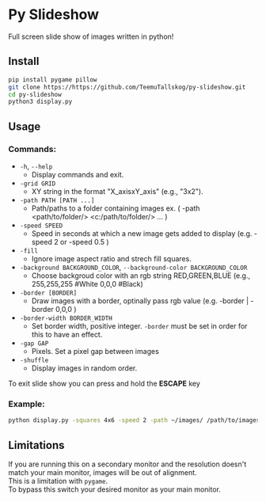 # Py Slideshow
Full screen slide show of images written in python!
## Install
```bash
pip install pygame pillow
git clone https://https://github.com/TeemuTallskog/py-slideshow.git
cd py-slideshow
python3 display.py
```

## Usage

### Commands:
  - ``-h``, ``--help``
    - Display commands and exit.
  - ``-grid GRID``      
    - XY string in the format "X_axisxY_axis" (e.g., "3x2").
  - ``-path PATH [PATH ...]``
    - Path/paths to a folder containing images ex. ( -path <path/to/folder/> <c:/path/to/folder/>
                        ... )
  - ``-speed SPEED``          
    - Speed in seconds at which a new image gets added to display (e.g. -speed 2 or -speed 0.5 )
  - ``-fill``
    - Ignore image aspect ratio and strech fill squares.
  - ``-background BACKGROUND_COLOR``, ``--background-color BACKGROUND_COLOR``
    - Choose backgroud color with an rgb string RED,GREEN,BLUE (e.g., 255,255,255 #White 0,0,0
                        #Black)
  - ``-border [BORDER]``
    - Draw images with a border, optinally pass rgb value (e.g. -border | -border 0,0,0 )
  - ``-border-width BORDER_WIDTH``
    - Set border width, positive integer. ``-border`` must be set in order for this to have an effect.
  - ``-gap GAP``              
    - Pixels. Set a pixel gap between images
  - ``-shuffle``
    - Display images in random order.

To exit slide show you can press and hold the **ESCAPE** key
### Example:
```bash
python display.py -squares 4x6 -speed 2 -path ~/images/ /path/to/images/ -fill -gap 20 -border -border-width 10
```

## Limitations
If you are running this on a secondary monitor and the resolution doesn't match your main monitor, images will be out of alignment.  
This is a limitation with `pygame`.  
To bypass this switch your desired monitor as your main monitor.